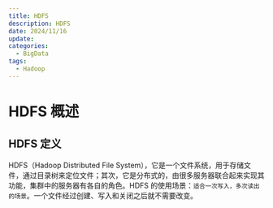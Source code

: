 ```yaml
---
title: HDFS
description: HDFS
date: 2024/11/16
update: 
categories: 
  - BigData
tags: 
  - Hadoop
---
```


# HDFS 概述

## HDFS 定义

HDFS（Hadoop Distributed File System），它是一个文件系统，用于存储文件，通过目录树来定位文件；其次，它是分布式的，由很多服务器联合起来实现其功能，集群中的服务器有各自的角色。HDFS 的使用场景：`适合一次写入，多次读出的场景`。一个文件经过创建、写入和关闭之后就不需要改变。